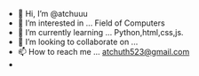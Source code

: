 - 👋 Hi, I’m @atchuuu
- 👀 I’m interested in ... Field of Computers
- 🌱 I’m currently learning ... Python,html,css,js.
- 💞️ I’m looking to collaborate on ... 
- 📫 How to reach me ... atchuth523@gmail.com
- 

<!---
atchuuu/atchuuu is a ✨ special ✨ repository because its `README.md` (this file) appears on your GitHub profile.
You can click the Preview link to take a look at your changes.
--->
